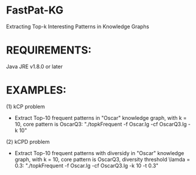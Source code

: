 # FastPat-KG
Extracting Top-k Interesting Patterns in Knowledge Graphs
# REQUIREMENTS:
Java JRE v1.8.0 or later
# EXAMPLES:
(1) kCP problem
- Extract Top-10 frequent patterns in "Oscar" knowledge graph, with k = 10, core pattern is OscarQ3: "./topkFrequent -f Oscar.lg -cf OscarQ3.lg -k 10"

(2) kCPD problem
- Extract Top-10 frequent patterns with diversidy in "Oscar" knowledge graph, with k = 10, core pattern is OscarQ3, diversity threshold \lamda = 0.3: "./topkFrequent -f Oscar.lg -cf OscarQ3.lg -k 10 -t 0.3" 
